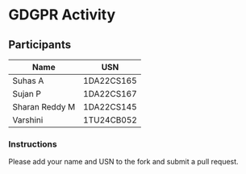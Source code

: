 # GDGPR Activity

## Participants

| Name   | USN        |
|--------|------------|
| Suhas A| 1DA22CS165 |
| Sujan P| 1DA22CS167 |
| Sharan Reddy M| 1DA22CS145| 
| Varshini | 1TU24CB052 |

### Instructions
Please add your name and USN to the fork and submit a pull request.

